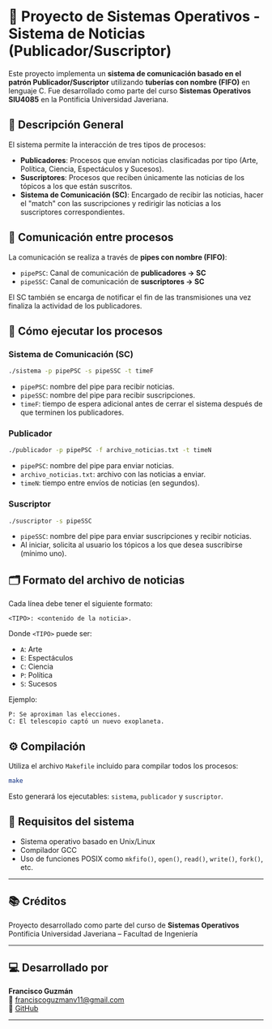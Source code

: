 
# 📰 Proyecto de Sistemas Operativos - Sistema de Noticias (Publicador/Suscriptor)

Este proyecto implementa un **sistema de comunicación basado en el patrón Publicador/Suscriptor** utilizando **tuberías con nombre (FIFO)** en lenguaje C. Fue desarrollado como parte del curso **Sistemas Operativos SIU4085** en la Pontificia Universidad Javeriana.

## 🧠 Descripción General

El sistema permite la interacción de tres tipos de procesos:

- **Publicadores**: Procesos que envían noticias clasificadas por tipo (Arte, Política, Ciencia, Espectáculos y Sucesos).
- **Suscriptores**: Procesos que reciben únicamente las noticias de los tópicos a los que están suscritos.
- **Sistema de Comunicación (SC)**: Encargado de recibir las noticias, hacer el "match" con las suscripciones y redirigir las noticias a los suscriptores correspondientes.

## 🔗 Comunicación entre procesos

La comunicación se realiza a través de **pipes con nombre (FIFO)**:

- `pipePSC`: Canal de comunicación de **publicadores → SC**
- `pipeSSC`: Canal de comunicación de **suscriptores → SC**

El SC también se encarga de notificar el fin de las transmisiones una vez finaliza la actividad de los publicadores.

## 🚀 Cómo ejecutar los procesos

### Sistema de Comunicación (SC)

```bash
./sistema -p pipePSC -s pipeSSC -t timeF
```

- `pipePSC`: nombre del pipe para recibir noticias.
- `pipeSSC`: nombre del pipe para recibir suscripciones.
- `timeF`: tiempo de espera adicional antes de cerrar el sistema después de que terminen los publicadores.

### Publicador

```bash
./publicador -p pipePSC -f archivo_noticias.txt -t timeN
```

- `pipePSC`: nombre del pipe para enviar noticias.
- `archivo_noticias.txt`: archivo con las noticias a enviar.
- `timeN`: tiempo entre envíos de noticias (en segundos).

### Suscriptor

```bash
./suscriptor -s pipeSSC
```

- `pipeSSC`: nombre del pipe para enviar suscripciones y recibir noticias.
- Al iniciar, solicita al usuario los tópicos a los que desea suscribirse (mínimo uno).

## 🗂 Formato del archivo de noticias

Cada línea debe tener el siguiente formato:

```
<TIPO>: <contenido de la noticia>.
```

Donde `<TIPO>` puede ser:

- `A`: Arte
- `E`: Espectáculos
- `C`: Ciencia
- `P`: Política
- `S`: Sucesos

Ejemplo:

```
P: Se aproximan las elecciones.
C: El telescopio captó un nuevo exoplaneta.
```

## ⚙️ Compilación

Utiliza el archivo `Makefile` incluido para compilar todos los procesos:

```bash
make
```

Esto generará los ejecutables: `sistema`, `publicador` y `suscriptor`.

## 📌 Requisitos del sistema

- Sistema operativo basado en Unix/Linux
- Compilador GCC
- Uso de funciones POSIX como `mkfifo()`, `open()`, `read()`, `write()`, `fork()`, etc.

---

## 📚 Créditos

Proyecto desarrollado como parte del curso de **Sistemas Operativos**  
Pontificia Universidad Javeriana – Facultad de Ingeniería

---

## 💻 Desarrollado por

**Francisco Guzmán**   
📧 franciscoguzmanv11@gmail.com  
🐙 [GitHub](https://github.com/Pacho73G)

---

 
